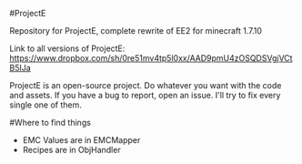 #ProjectE

Repository for ProjectE, complete rewrite of EE2 for minecraft 1.7.10

Link to all versions of ProjectE: https://www.dropbox.com/sh/0re51mv4tp5l0xx/AAD9pmU4zOSQDSVgjVCtB5IJa

ProjectE is an open-source project. Do whatever you want with the code and assets. 
If you have a bug to report, open an issue. I'll try to fix every single one of them.



#Where to find things

- EMC Values are in EMCMapper
- Recipes are in ObjHandler
